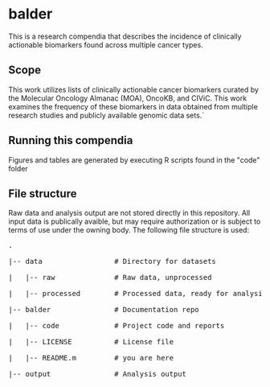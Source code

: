 # balder
This is a research compendia that describes the incidence of clinically actionable biomarkers found across multiple cancer types. 

## Scope 
This work utilizes lists of clinically actionable cancer biomarkers curated by the Molecular Oncology Almanac (MOA), OncoKB, and CIViC. This work examines the frequency of these biomarkers in data obtained from multiple research studies and publicly available genomic data sets.` 

## Running this compendia 
Figures and tables are generated by executing R scripts found in the "code" folder

## File structure
Raw data and analysis output are not stored directly in this repository. All input data is publically avaible, but may require authorization or is subject to terms of use under the owning body. The following file structure is used: 

<pre>
.

|-- data                 # Directory for datasets

|   |-- raw              # Raw data, unprocessed

|   |-- processed        # Processed data, ready for analysis

|-- balder               # Documentation repo

|   |-- code             # Project code and reports

|   |-- LICENSE          # License file

|   |-- README.m         # you are here

|-- output               # Analysis output
<pre>
